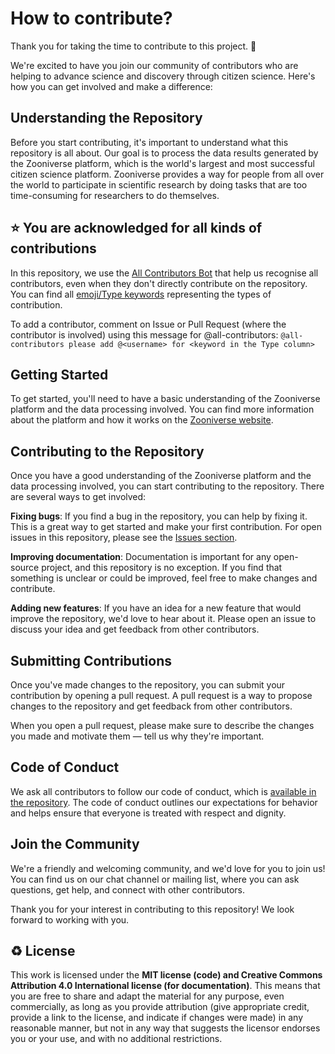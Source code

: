 # How to contribute?

Thank you for taking the time to contribute to this project. 🎉

We're excited to have you join our community of contributors who are helping to advance science and discovery through citizen science. Here's how you can get involved and make a difference:

## Understanding the Repository

Before you start contributing, it's important to understand what this repository is all about. Our goal is to process the data results generated by the Zooniverse platform, which is the world's largest and most successful citizen science platform. Zooniverse provides a way for people from all over the world to participate in scientific research by doing tasks that are too time-consuming for researchers to do themselves.

⭐️ You are acknowledged for all kinds of contributions
---

In this repository, we use the [All Contributors Bot](https://allcontributors.org/) that help us recognise all contributors, even when they don't directly contribute on the repository.
You can find all [emoji/Type keywords](https://allcontributors.org/docs/en/emoji-key) representing the types of contribution. 

To add a contributor, comment on Issue or Pull Request (where the contributor is involved) using this message for @all-contributors:
`@all-contributors please add @<username> for <keyword in the Type column>`

## Getting Started

To get started, you'll need to have a basic understanding of the Zooniverse platform and the data processing involved. You can find more information about the platform and how it works on the [Zooniverse website]([url](https://www.zooniverse.org/)).

## Contributing to the Repository

Once you have a good understanding of the Zooniverse platform and the data processing involved, you can start contributing to the repository. There are several ways to get involved:

**Fixing bugs**: If you find a bug in the repository, you can help by fixing it. This is a great way to get started and make your first contribution. For open issues in this repository, please see the [Issues section](../../issues).

**Improving documentation**: Documentation is important for any open-source project, and this repository is no exception. If you find that something is unclear or could be improved, feel free to make changes and contribute.

**Adding new features**: If you have an idea for a new feature that would improve the repository, we'd love to hear about it. Please open an issue to discuss your idea and get feedback from other contributors.

## Submitting Contributions

Once you've made changes to the repository, you can submit your contribution by opening a pull request. A pull request is a way to propose changes to the repository and get feedback from other contributors.

When you open a pull request, please make sure to describe the changes you made and motivate them — tell us why they're important.

## Code of Conduct

We ask all contributors to follow our code of conduct, which is [available in the repository](./CODE_OF_CONDUCT.md). The code of conduct outlines our expectations for behavior and helps ensure that everyone is treated with respect and dignity.

## Join the Community

We're a friendly and welcoming community, and we'd love for you to join us! You can find us on our chat channel or mailing list, where you can ask questions, get help, and connect with other contributors.

Thank you for your interest in contributing to this repository! We look forward to working with you.

♻️ License
---

This work is licensed under the **MIT license (code) and Creative Commons Attribution 4.0 International license (for documentation)**. 
This means that you are free to share and adapt the material for any purpose, even commercially, 
as long as you provide attribution (give appropriate credit, provide a link to the license, 
and indicate if changes were made) in any reasonable manner, but not in any way that suggests the 
licensor endorses you or your use, and with no additional restrictions.
